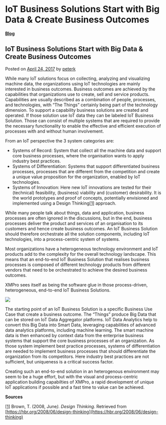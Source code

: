 # IoT Business Solutions Start with Big Data & Create Business Outcomes

[**Blog**](https://xmpro.com/category/blog/)

## IoT Business Solutions Start with Big Data & Create Business Outcomes

Posted on [April 24, 2017](https://xmpro.com/iot-business-solutions-start-big-data-create-business-outcomes/) by [peterk](https://xmpro.com/author/peterk/)

While many IoT solutions focus on collecting, analyzing and visualizing machine data, the organizations using IoT technologies are mainly interested in business outcomes. Business outcomes are achieved by the capabilities that organizations use to create, sell and service products. Capabilities are usually described as a combination of people, processes, and technologies, with “The Things” certainly being part of the technology dimension. To support a capability business solutions are created and operated. If those solution use IoT data they can be labeled IoT Business Solution. Those can consist of multiple systems that are required to provide the necessary functionality to enable the effective and efficient execution of processes with and without human involvement.

From an IoT perspective the 3 system categories are:

* Systems of Record: System that collect all the machine data and support core business processes, where the organisation wants to apply industry best practices.
* Systems of Differentiation: Systems that support differentiated business processes, processes that are different from the competition and create a unique value proposition for the organization, enabled by IoT technologies.
* Systems of Innovation: Here new IoT innovations are tested for their (technical) feasibility, (business) viability and (customer) desirability. It is the world prototypes and proof of concepts, potentially envisioned and implemented using a Design Thinking[\[1\]](iot-business-solutions-start-with-big-data--create-business-outcomes.md#_ftn1) approach.

While many people talk about things, data and application, business processes are often ignored in the discussions, but in the end, business processes deliver the product and services of an organisation to its customers and hence create business outcomes. An IoT Business Solution should therefore orchestrate all the solution components, including IoT technologies, into a process-centric system of systems.

Most organizations have a heterogeneous technology environment and IoT products add to the complexity for the overall technology landscape. This means that an end-to-end IoT Business Solution that realises business processes is composed of different technology products from different vendors that need to be orchestrated to achieve the desired business outcomes.

XMPro sees itself as being the software glue in those process-driven, heterogeneous, end-to-end IoT Business Solutions.

[![](https://xmpro.com/wp-content/uploads/2017/03/Slide1-1-1024x576.png)](https://xmpro.com/wp-content/uploads/2017/03/Slide1-1.png)

The starting point of an IoT Business Solution is a specific Business Use Case that create a business outcome. The “Things” produce Big Data that can be stored on IoT Data Aggregator platforms. IoT Data Analytics help to convert this Big Data into Smart Data, leveraging capabilities of advanced data analytics platforms, including machine learning. The smart machine data is then enhanced by context data from the enterprise business systems that support the core business processes of an organization. As those system implement best practice processes, systems of differentiation are needed to implement business processes that should differentiate the organization from its competitors. Here industry best practices are not sufficient, but uniqueness is a critical success factor.

Creating such an end-to-end solution in an heterogenous environment may seem to be a huge effort, but with the visual and process-centric application building capabilties of XMPro, a rapid development of unique IoT applications if possible and a fast time to value can be achieved.

**Sources**

[\[1\]](iot-business-solutions-start-with-big-data--create-business-outcomes.md#_ftnref1) Brown, T. (2008, Jun&#x65;_). Design Thinking_. Retrieved from [https://hbr.org/2008/06/design-thinking](https://hbr.org/2008/06/design-thinking)



